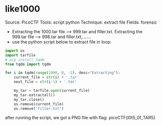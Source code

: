 # like1000

Source: PicoCTF
Tools: script python
Technique: extract file
Fields: forensic

- Extracting the 1000.tar file —> 999.tar and filler.txt. Extracting the 999.tar file —> 998.tar and filler.txt,…….
- use the python script below to extract file in loop:

```python
import os
import tarfile
# pip install tqdm
from tqdm import tqdm

for i in tqdm(range(1000, 0, -1), desc="Extracting"):
    current_file = str(i) + '.tar'
    next_file = str(i-1) + '.tar'

    my_tar = tarfile.open(current_file)
    my_tar.extractall()
    my_tar.close()
    os.remove(current_file)
    os.remove("filler.txt")
```

after running the script, we got a PNG file with flag: picoCTF{l0t5_0f_TAR5}